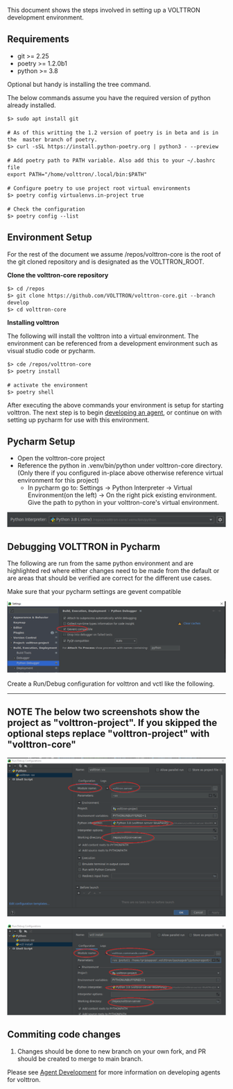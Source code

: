 This document shows the steps involved in setting up a VOLTTRON development environment. 

## Requirements

- git >= 2.25 
- poetry >= 1.2.0b1
- python >= 3.8

Optional but handy is installing the tree command.

The below commands assume you have the required version of python already installed.

```shell
$> sudo apt install git 

# As of this writting the 1.2 version of poetry is in beta and is in the  master branch of poetry.
$> curl -sSL https://install.python-poetry.org | python3 - --preview

# Add poetry path to PATH variable. Also add this to your ~/.bashrc file  
export PATH="/home/volttron/.local/bin:$PATH"

# Configure poetry to use project root virtual environments
$> poetry config virtualenvs.in-project true

# Check the configuration
$> poetry config --list
```

## Environment Setup

For the rest of the document we assume /repos/volttron-core is the root of the git cloned repository and is designated
as the VOLTTRON_ROOT. 

**Clone the volttron-core repository**

```shell
$> cd /repos
$> git clone https://github.com/VOLTTRON/volttron-core.git --branch develop
$> cd volttron-core
```

**Installing volttron**

The following will install the volttron into a virtual environment.  The environment
can be referenced from a development environment such as visual studio code or pycharm.

```shell
$> cde /repos/volttron-core
$> poetry install

# activate the environment
$> poetry shell
```

After executing the above commands your environment is setup for starting volttron.  The next
step is to begin [developing an agent](AGENT_DEVELOPMENT.md), or continue on with setting up pycharm
for use with this environment.

## Pycharm Setup

- Open the volttron-core project
- Reference the python in .venv/bin/python under volttron-core directory. (Only there if you configured in-place above 
  otherwise reference virtual environment for this project)
  - In pycharm go to:
    Settings -> Python Interpreter -> Virtual Environment(on the left) -> On the right pick existing environment. 
  Give the path to python in your volttron-core's virtual environment. 


![Pycharm Interpretor Settings](images/pycharm-interpreter.png)


## Debugging VOLTTRON in Pycharm

The following are run from the same python environment and are highlighted red where
either changes need to be made from the default or are areas that should be verified
are correct for the different use cases.

Make sure that your pycharm settings are gevent compatible

![Pycharm Gevent Compatible](images/pycharm-gevent.png)

Create a Run/Debug configuration for volttron and vctl like the following. 

---
**NOTE**
The below two screenshots show the project as "volttron-project". If you skipped the optional steps replace 
"volttron-project" with "volttron-core" 
---

![Pycharm Run volttron -vv](images/pycharm-config-debug-volttron.png)

![Pycharm Run vctl -vv command](images/pycharm-config-debug-volttron-control.png)

## Commiting code changes ##

1. Changes should be done to new branch on your own fork, and PR should be created to merge to main branch.
   

Please see [Agent Development](AGENT_DEVELOPMENT.md) for more information on developing agents for volttron.
